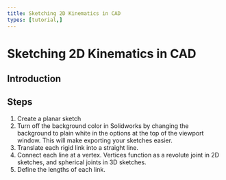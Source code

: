 ```yaml
---
title: Sketching 2D Kinematics in CAD
types: [tutorial,] 
---
```


# Sketching 2D Kinematics in CAD

## Introduction

## Steps

1. Create a planar sketch
1. Turn off the background color in Solidworks by changing the background to plain white in the options at the top of the viewport window.  This will make exporting your sketches easier.
1. Translate each rigid link into a straight line.
1. Connect each line at a vertex.  Vertices function as a revolute joint in 2D sketches, and spherical joints in 3D sketches.
1. Define the lengths of each link.

